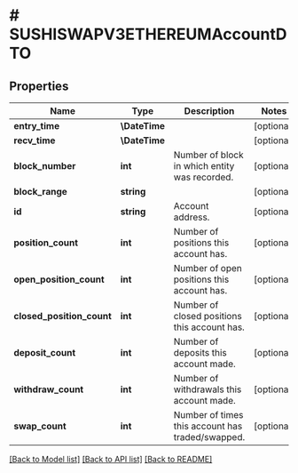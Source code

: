 # # SUSHISWAPV3ETHEREUMAccountDTO

## Properties

Name | Type | Description | Notes
------------ | ------------- | ------------- | -------------
**entry_time** | **\DateTime** |  | [optional]
**recv_time** | **\DateTime** |  | [optional]
**block_number** | **int** | Number of block in which entity was recorded. | [optional]
**block_range** | **string** |  | [optional]
**id** | **string** | Account address. | [optional]
**position_count** | **int** | Number of positions this account has. | [optional]
**open_position_count** | **int** | Number of open positions this account has. | [optional]
**closed_position_count** | **int** | Number of closed positions this account has. | [optional]
**deposit_count** | **int** | Number of deposits this account made. | [optional]
**withdraw_count** | **int** | Number of withdrawals this account made. | [optional]
**swap_count** | **int** | Number of times this account has traded/swapped. | [optional]

[[Back to Model list]](../../README.md#models) [[Back to API list]](../../README.md#endpoints) [[Back to README]](../../README.md)
